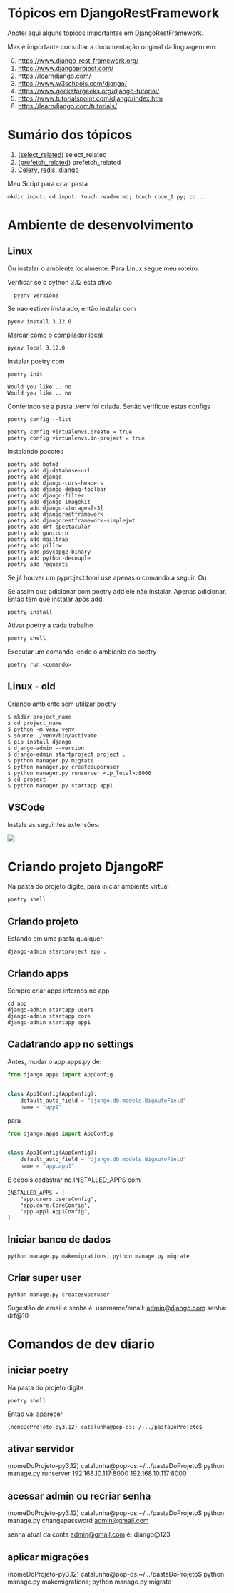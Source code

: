 # Tópicos em DjangoRestFramework

Anotei aqui alguns tópicos importantes em DjangoRestFramework.

Mas é importante consultar a documentação original da linguagem em:

0. https://www.django-rest-framework.org/
0. https://www.djangoproject.com/
0. https://learndjango.com/
0. https://www.w3schools.com/django/
0. https://www.geeksforgeeks.org/django-tutorial/
0. https://www.tutorialspoint.com/django/index.htm
0. https://learndjango.com/tutorials/

# Sumário dos tópicos

1. ([select_related](select_related/readme.md)) select_related
1. ([prefetch_related](prefetch_related/readme.md)) prefetch_related
1. [Celery, redis, django](celery/celery_django_1/readme.md)

Meu Script para criar pasta
```
mkdir input; cd input; touch readme.md; touch code_1.py; cd ..
```

# Ambiente de desenvolvimento


## Linux
Ou instalar o ambiente localmente. Para Linux segue meu roteiro.

Verificar se o python 3.12 esta ativo
```
  pyenv versions
```

Se nao estiver instalado, então instalar com 

```
pyenv install 3.12.0
```

Marcar como o compilador local
```
pyenv local 3.12.0
```
Instalar poetry com 
```
poetry init

Would you like... no
Would you like... no
```
Conferindo se a pasta .venv foi criada. Senão verifique estas configs
```
poetry config --list

poetry config virtualenvs.create = true
poetry config virtualenvs.in-project = true
```

Instalando pacotes
```
poetry add boto3
poetry add dj-database-url
poetry add django
poetry add django-cors-headers
poetry add django-debug-toolbar
poetry add django-filter
poetry add django-imagekit
poetry add django-storages[s3]
poetry add djangorestframework
poetry add djangorestframework-simplejwt
poetry add drf-spectacular
poetry add gunicorn
poetry add mailtrap
poetry add pillow
poetry add psycopg2-binary
poetry add python-decouple
poetry add requests
```
Se já houver um pyproject.toml use apenas o comando a seguir. Ou

Se assim que adicionar com poetry add ele não instalar. Apenas adicionar. Então tem que instalar após add.
```
poetry install
```

Ativar poetry a cada trabalho
```
poetry shell
```

Executar um comando lendo o ambiente do poetry
```
poetry run <comando>
```



## Linux - old
Criando ambiente sem utilizar poetry
```
$ mkdir project_name
$ cd project_name
$ python -m venv venv
$ source ./venv/bin/activate
$ pip install django
$ django-admin --version
$ django-admin startproject project .
$ python manager.py migrate
$ python manager.py createsuperuser
$ python manager.py runserver <ip_local>:8000
$ cd project
$ python manager.py startapp app1
```

## VSCode
Instale as seguintes extensões:

![](images/extensions.png)


# Criando projeto DjangoRF
Na pasta do projeto digite, para iniciar ambiente virtual
```
poetry shell
```
## Criando projeto

Estando em uma pasta qualquer
```
django-admin startproject app .
```
## Criando apps
Sempre criar apps internos no app
```
cd app
django-admin startapp users
django-admin startapp core
django-admin startapp app1
```

## Cadatrando app no settings
Antes, mudar o app.apps.py de:
```py
from django.apps import AppConfig


class App1Config(AppConfig):
    default_auto_field = "django.db.models.BigAutoField"
    name = "app1"
```
para
```py
from django.apps import AppConfig


class App1Config(AppConfig):
    default_auto_field = "django.db.models.BigAutoField"
    name = "app.app1"
```
E depois cadastrar no INSTALLED_APPS com

```
INSTALLED_APPS = [
    "app.users.UsersConfig",
    "app.core.CoreConfig",
    "app.app1.App1Config",
]
```

## Iniciar banco de dados

```
python manage.py makemigrations; python manage.py migrate
```

## Criar super user
```
python manage.py createsuperuser
```
Sugestão de email e senha é:
username/email: admin@django.com
senha: drf@10

# Comandos de dev diario

## iniciar poetry
Na pasta do projeto digite
```
poetry shell
```
Entao vai aparecer
```
(nomeDoProjeto-py3.12) catalunha@pop-os:~/.../pastaDoProjeto$
```

## ativar servidor
(nomeDoProjeto-py3.12) catalunha@pop-os:~/.../pastaDoProjeto$
python manage.py runserver 192.168.10.117:8000
192.168.10.117:8000

## acessar admin ou recriar senha
(nomeDoProjeto-py3.12) catalunha@pop-os:~/.../pastaDoProjeto$
python manage.py changepassword admin@gmail.com

senha atual da conta admin@gmail.com é: django@123

## aplicar migrações
(nomeDoProjeto-py3.12) catalunha@pop-os:~/.../pastaDoProjeto$
python manage.py makemigrations; python manage.py migrate
